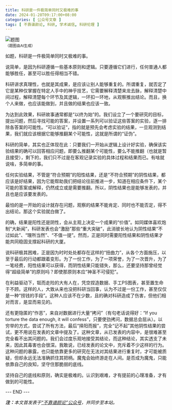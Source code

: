 ```yaml
---
title: 科研是一件极简单同时又极难的事
date: 2024-01-28T09:17:00+08:00
categories: [ 公众号文章 ]
tags: [ 不靠谱颜论, 科研, 学术诚信, 科研伦理 ]
---
```


<div class="p-3 text-center">
  <img class="img-fluid" src="/images/2024/0128/01.png" alt="题图" style="max-width:640px">
  <div><small>（题图由AI生成）</small></div>
</div>

如题，科研是一件极简单同时又极难的事。

说简单，是因为科研遵循一些基本原则和逻辑。只要遵循它们进行，任何普通人都能够胜任，甚至可以胜任得相当不错。

科研讲求真理性，也就是其成果，是应该让别人能够重复的。所谓重复，就否定了它是某种仅掌握在特定人手中的神乎技艺，它需要解释清楚来龙去脉，解释清楚中间过程，解释清楚每个环节及其逻辑，一环扣一环地，从观察推出结论。而且，换个人来做，也应该能做到，并且做的结果也应该一致。

为达到此效果，科研故事通常都是“以终为始”的。我们设立了一个要研究的目标，提出问题，然后寻找可能的答案，并设置一系列可以验证这些答案的实验，逐一排除各答案的可能性。“可以验证”，指的就是预先会考虑实验的结果，一旦观测到结果，我们就应该根据它能够推翻某个可能性，这就是所谓的“证伪”。

科研的简单，其实也正体现在此：只要我们一开始从逻辑上设计好实验，确保该实验结果的确可以回答相应问题，即要么推翻某个可能性，要么不能推翻（也就是暂且接受），剩下的，我们只不过是在客观记录实验的具体过程和结果而已。有啥就说啥，多简单的事。

任何实验结果，不管是“符合预期”的阳性结果，还是“不符合预期”的阴性结果，都应该是好结果，因为它能帮助我们把结论往前推进一步，知道在相应条件下，某个可能的答案或解释，仍然成立或是需要推翻。所以，阴性结果也是能够发表的，并且也是应该要发表的。

最怕的是一开始的设计就存在问题，观察的结果不能肯定、同时也不能否定，得不出结论。那这个实验就白做了。

的确，结果是阳性还是阴性，会从主观上决定一个成果的“价值”。如同媒体喜欢炮制“大新闻”，科研发表也会“激励”那些“重大突破”，此消彼长地认为阴性结果“不过如此”、“理所当然”、“不值一提”。然而，正是同时需要阳性结果和阴性结果才能共同稳固支撑起科研的大厦。

说科研极其困难，正是因为时时处处都存在这样的“扭曲力”，从各个方面施压，以至于最后的行动都跟着变形。为了一份工作，为了一项荣誉，为了一次晋升，为了一笔经费，阳性结果可以获得，而阴性结果只能错失，那么，还要坚持那曾经觉得“超级简单”的原则吗？即使那原则本应“神圣不可侵犯”。

在利益驱动下，铤而走险的大有人在，凭空捏造数据、手工PS图表，甚至置生命于不顾。这样的人，大致从来也没把科研当回事，认为不过是一份工作，甚至仅仅是一种“捞钱的手段”。这种人应该不在少数，且的确对科研造成了伤害，但他们相对而言，是显而易见的。

还有更隐匿的“作恶”，来自对数据进行大量“拷问”（有句老话说得好：“If you torture the data enough, it will confess”，只要使劲拷问，数据总会屈从）。以穷举的方式，尝试了所有方法，最后“择阳而报”，完全“记不起”其他阴性结果的尝试，更不用说在发表的文章中提及了。这种文章，从已发表的内容中，是很难甚至完全看不出其问题的。我们会过度乐观地接受其结论，而这种结论，其实透支了未来，因此其毒害也会很深。我敢说，已经发表的论文中，充斥着不少这样的行为。这种问题的暴露，也只能依靠更多的研究在无法对其结果进行重复时，才可能被质疑，但却永远无法准确抓住其把柄。魔鬼会始终游走在人间。是否成为魔鬼，只能依靠自己的良知，坚守住那脆弱的底线。

坚持自己的底线和原则，确实是极难的。认识到艰难，才有提前的心理准备，才有做到的可能性。

<div class="p-5 text-center">--- END ---</div>

<i><b>注：</b>本文首发表于[“不靠谱颜论”公众号](https://mp.weixin.qq.com/s/wI7_CG9QAdBs93k3cLbAxg)，并同步至本站。</i>
